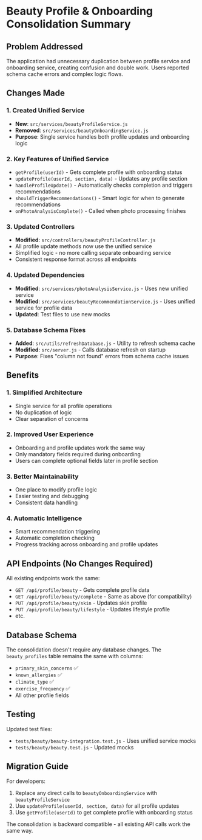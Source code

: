 # Beauty Profile & Onboarding Consolidation Summary

## Problem Addressed
The application had unnecessary duplication between profile service and onboarding service, creating confusion and double work. Users reported schema cache errors and complex logic flows.

## Changes Made

### 1. Created Unified Service
- **New**: `src/services/beautyProfileService.js`
- **Removed**: `src/services/beautyOnboardingService.js`
- **Purpose**: Single service handles both profile updates and onboarding logic

### 2. Key Features of Unified Service
- `getProfile(userId)` - Gets complete profile with onboarding status
- `updateProfile(userId, section, data)` - Updates any profile section
- `handleProfileUpdate()` - Automatically checks completion and triggers recommendations
- `shouldTriggerRecommendations()` - Smart logic for when to generate recommendations
- `onPhotoAnalysisComplete()` - Called when photo processing finishes

### 3. Updated Controllers
- **Modified**: `src/controllers/beautyProfileController.js`
- All profile update methods now use the unified service
- Simplified logic - no more calling separate onboarding service
- Consistent response format across all endpoints

### 4. Updated Dependencies
- **Modified**: `src/services/photoAnalysisService.js` - Uses new unified service
- **Modified**: `src/services/beautyRecommendationService.js` - Uses unified service for profile data
- **Updated**: Test files to use new mocks

### 5. Database Schema Fixes
- **Added**: `src/utils/refreshDatabase.js` - Utility to refresh schema cache
- **Modified**: `src/server.js` - Calls database refresh on startup
- **Purpose**: Fixes "column not found" errors from schema cache issues

## Benefits

### 1. Simplified Architecture
- Single service for all profile operations
- No duplication of logic
- Clear separation of concerns

### 2. Improved User Experience
- Onboarding and profile updates work the same way
- Only mandatory fields required during onboarding
- Users can complete optional fields later in profile section

### 3. Better Maintainability
- One place to modify profile logic
- Easier testing and debugging
- Consistent data handling

### 4. Automatic Intelligence
- Smart recommendation triggering
- Automatic completion checking
- Progress tracking across onboarding and profile updates

## API Endpoints (No Changes Required)

All existing endpoints work the same:
- `GET /api/profile/beauty` - Gets complete profile data
- `GET /api/profile/beauty/complete` - Same as above (for compatibility)
- `PUT /api/profile/beauty/skin` - Updates skin profile
- `PUT /api/profile/beauty/lifestyle` - Updates lifestyle profile
- etc.

## Database Schema

The consolidation doesn't require any database changes. The `beauty_profiles` table remains the same with columns:
- `primary_skin_concerns` ✅
- `known_allergies` ✅  
- `climate_type` ✅
- `exercise_frequency` ✅
- All other profile fields

## Testing

Updated test files:
- `tests/beauty/beauty-integration.test.js` - Uses unified service mocks
- `tests/beauty/beauty.test.js` - Updated mocks

## Migration Guide

For developers:
1. Replace any direct calls to `beautyOnboardingService` with `beautyProfileService`
2. Use `updateProfile(userId, section, data)` for all profile updates
3. Use `getProfile(userId)` to get complete profile with onboarding status

The consolidation is backward compatible - all existing API calls work the same way. 